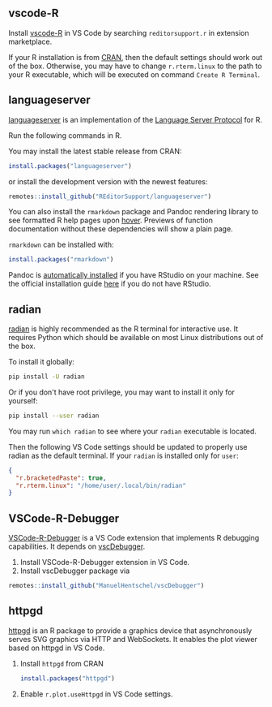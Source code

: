 ## vscode-R

Install
[vscode-R](https://marketplace.visualstudio.com/items?itemName=REditorSupport.r) in VS
Code by searching `reditorsupport.r` in extension marketplace.

If your R installation is from [CRAN](http://cran.r-project.org/mirrors.html),
then the default settings should work out of the box. Otherwise, you may have to
change `r.rterm.linux` to the path to your R executable, which will be executed
on command `Create R Terminal`.

## languageserver

[languageserver](https://github.com/REditorSupport/languageserver) is an
implementation of the
[Language Server Protocol](https://microsoft.github.io/language-server-protocol/)
for R.

Run the following commands in R.

You may install the latest stable release from CRAN:

```r
install.packages("languageserver")
```

or install the development version with the newest features:

```r
remotes::install_github("REditorSupport/languageserver")
```

You can also install the `rmarkdown` package and Pandoc rendering library to see
formatted R help pages upon [hover](#hover). Previews of function documentation
without these dependencies will show a plain page.

`rmarkdown` can be installed with:

```r
install.packages("rmarkdown")
```

Pandoc is
[automatically installed](https://alexd106.github.io/intro2R/install_rmarkdown.html)
if you have RStudio on your machine. See the official installation guide
[here](https://pandoc.org/installing.html) if you do not have RStudio.

## radian

[radian](https://github.com/randy3k/radian) is highly recommended as the R
terminal for interactive use. It requires Python which should be available on
most Linux distributions out of the box.

To install it globally:

```bash
pip install -U radian
```

Or if you don't have root privilege, you may want to install it only for
yourself:

```bash
pip install --user radian
```

You may run `which radian` to see where your `radian` executable is located.

Then the following VS Code settings should be updated to properly use radian as
the default terminal. If your `radian` is installed only for `user`:

```json
{
  "r.bracketedPaste": true,
  "r.rterm.linux": "/home/user/.local/bin/radian"
}
```

## VSCode-R-Debugger

[VSCode-R-Debugger](https://marketplace.visualstudio.com/items?itemName=RDebugger.r-debugger)
is a VS Code extension that implements R debugging capabilities. It depends on
[vscDebugger](https://github.com/ManuelHentschel/vscDebugger).

1. Install VSCode-R-Debugger extension in VS Code.
2. Install vscDebugger package via

```r
remotes::install_github("ManuelHentschel/vscDebugger")
```

## httpgd

[httpgd](https://github.com/nx10/httpgd) is an R package to provide a graphics
device that asynchronously serves SVG graphics via HTTP and WebSockets. It
enables the plot viewer based on httpgd in VS Code.

1. Install `httpgd` from CRAN

   ```r
   install.packages("httpgd")
   ```

2. Enable `r.plot.useHttpgd` in VS Code settings.
